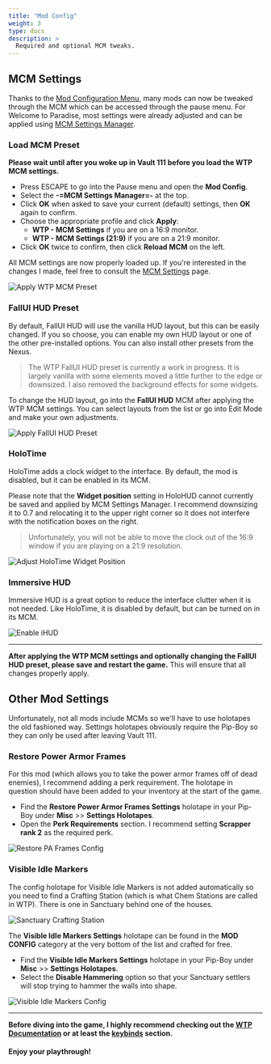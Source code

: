 ```yaml
---
title: "Mod Config"
weight: 3
type: docs
description: >
  Required and optional MCM tweaks.
---
```


## MCM Settings

Thanks to the [Mod Configuration Menu](https://www.nexusmods.com/fallout4/mods/21497), many mods can now be tweaked through the MCM which can be accessed through the pause menu. For Welcome to Paradise, most settings were already adjusted and can be applied using [MCM Settings Manager](https://www.nexusmods.com/fallout4/mods/56195).

### Load MCM Preset

**Please wait until after you woke up in Vault 111 before you load the WTP MCM settings.**

- Press ESCAPE to go into the Pause menu and open the **Mod Config**.
- Select the **-=MCM Settings Manager=-** at the top.
- Click **OK** when asked to save your current (default) settings, then **OK** again to confirm.
- Choose the appropriate profile and click **Apply**:
  - **WTP - MCM Settings** if you are on a 16:9 monitor.
  - **WTP - MCM Settings (21:9)** if you are on a 21:9 monitor.
- Click **OK** twice to confirm, then click **Reload MCM** on the left.

All MCM settings are now properly loaded up. If you're interested in the changes I made, feel free to consult the [MCM Settings](/wtp/documentation/mcm-settings/) page.

![Apply WTP MCM Preset](/Pictures/wtp/mod-config/apply-wtp-mcm-preset.jpg)

### FallUI HUD Preset

By default, FallUI HUD will use the vanilla HUD layout, but this can be easily changed. If you so choose, you can enable my own HUD layout or one of the other pre-installed options. You can also install other presets from the Nexus.

> The WTP FallUI HUD preset is currently a work in progress. It is largely vanilla with some elements moved a little further to the edge or downsized. I also removed the background effects for some widgets.

To change the HUD layout, go into the **FallUI HUD** MCM after applying the WTP MCM settings. You can select layouts from the list or go into Edit Mode and make your own adjustments.

![Apply FallUI HUD Preset](/Pictures/wtp/mod-config/apply-fallui-hud-preset.jpg)

### HoloTime

HoloTime adds a clock widget to the interface. By default, the mod is disabled, but it can be enabled in its MCM.

Please note that the **Widget position** setting in HoloHUD cannot currently be saved and applied by MCM Settings Manager. I recommend downsizing it to 0.7 and relocating it to the upper right corner so it does not interfere with the notification boxes on the right.

> Unfortunately, you will not be able to move the clock out of the 16:9 window if you are playing on a 21:9 resolution.

![Adjust HoloTime Widget Position](/Pictures/wtp/mod-config/adjust-holotime-widget-position.jpg)

### Immersive HUD

Immersive HUD is a great option to reduce the interface clutter when it is not needed. Like HoloTime, it is disabled by default, but can be turned on in its MCM.

![Enable iHUD](/Pictures/wtp/mod-config/enable-ihud.jpg)

---

**After applying the WTP MCM settings and optionally changing the FallUI HUD preset, please save and restart the game.** This will ensure that all changes properly apply.

## Other Mod Settings

Unfortunately, not all mods include MCMs so we'll have to use holotapes the old fashioned way. Settings holotapes obviously require the Pip-Boy so they can only be used after leaving Vault 111.

### Restore Power Armor Frames

For this mod (which allows you to take the power armor frames off of dead enemies), I recommend adding a perk requirement. The holotape in question should have been added to your inventory at the start of the game.

- Find the **Restore Power Armor Frames Settings** holotape in your Pip-Boy under **Misc** >> **Settings Holotapes**.
- Open the **Perk Requirements** section. I recommend setting **Scrapper rank 2** as the required perk.

![Restore PA Frames Config](/Pictures/wtp/mod-config/restore-pa-frames-config.jpg)

### Visible Idle Markers

The config holotape for Visible Idle Markers is not added automatically so you need to find a Crafting Station (which is what Chem Stations are called in WTP). There is one in Sanctuary behind one of the houses.

![Sanctuary Crafting Station](/Pictures/wtp/mod-config/sanctuary-crafting-station.jpg)

The **Visible Idle Markers Settings** holotape can be found in the **MOD CONFIG** category at the very bottom of the list and crafted for free.

- Find the **Visible Idle Markers Settings** holotape in your Pip-Boy under **Misc** >> **Settings Holotapes**.
- Select the **Disable Hammering** option so that your Sanctuary settlers will stop trying to hammer the walls into shape.

![Visible Idle Markers Config](/Pictures/wtp/mod-config/visible-idle-markers-config.jpg)

---

**Before diving into the game, I highly recommend checking out the [WTP Documentation](/wtp/documentation/wtp-gameplay/) or at least the [keybinds](/wtp/documentation/wtp-gameplay/#keybinds) section.**

#### Enjoy your playthrough!
